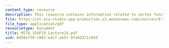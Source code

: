 ```yaml
---
content_type: resource
description: This resource contains information related to vertex function.
file: https://ol-ocw-studio-app-production.s3.amazonaws.com/courses/8-324-relativistic-quantum-field-theory-ii-fall-2010/0d50ef39c801edcfae579fa8d371c85d_MIT8_324F10_Lecture14.pdf
file_type: application/pdf
resourcetype: Document
title: MIT8_324F10_Lecture14.pdf
uid: 0d50ef39-c801-edcf-ae57-9fa8d371c85d
---
```

